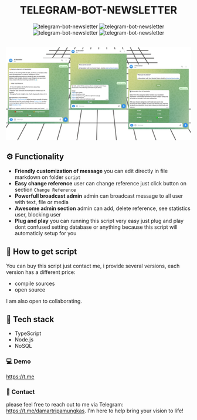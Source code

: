 <h1 align="center">
    TELEGRAM-BOT-NEWSLETTER
</h1>

<p align="center">
  <img alt="telegram-bot-newsletter" src="https://img.shields.io/badge/typescript-%23007ACC.svg?style=for-the-badge&logo=typescript&logoColor=white">
  <img alt="telegram-bot-newsletter" src="https://img.shields.io/badge/node.js-%2343853D.svg?style=for-the-badge&logo=node.js&logoColor=white">
  <img alt="telegram-bot-newsletter" src="https://img.shields.io/badge/nosql-gray.svg?style=for-the-badge&logo=databricks&logoColor=white">
  <img alt="telegram-bot-newsletter" src="https://img.shields.io/badge/telegram-blue.svg?style=for-the-badge&logo=telegram&logoColor=white">
</p>

<br>

<img alt="telegram-bot-newsletter" src="./screenshots/all.png">

<br>

<h2> ⚙️ Functionality </h2>

- **Friendly customization of message** you can edit directly in file markdown on folder `script`
- **Easy change reference** user can change reference just click button on section `Change Reference`
- **Powerfull broadcast admin** admin can broadcast message to all user with text, file or media
- **Awesome admin section** admin can add, delete reference, see statistics user, blocking user
- **Plug and play** you can running this script very easy just plug and play dont confused setting database or anything because this script will automaticly setup for you

<h2> 📖 How to get script </h2>

You can buy this script just contact me, i provide several versions, each version has a different price:

- compile sources
- open source

I am also open to collaborating.

<h2> 🔨 Tech stack </h2>

- TypeScript
- Node.js
- NoSQL

### 💻 Demo

https://t.me

### 💬 Contact

please feel free to reach out to me via Telegram: https://t.me/damartripamungkas. I'm here to help bring your vision to life!
